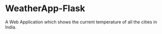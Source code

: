 # WeatherApp-Flask

A Web Application which shows the current temperature of all the cities in India.
